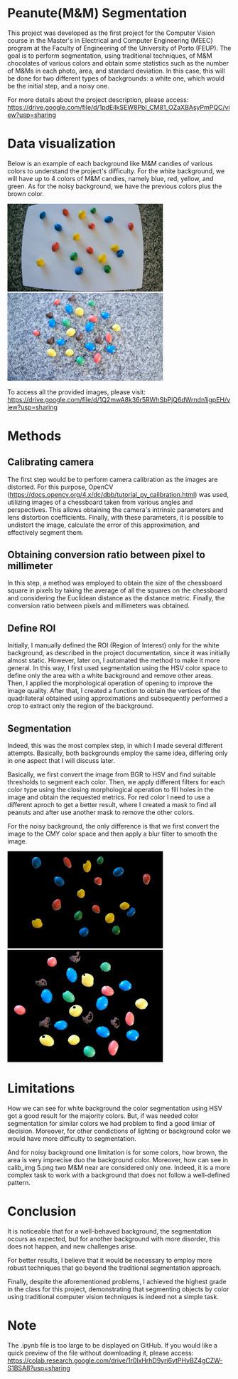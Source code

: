 # Peanute(M&M) Segmentation

This project was developed as the first project for the Computer Vision course in the Master's in Electrical and Computer Engineering (MEEC) program at the Faculty of Engineering of the University of Porto (FEUP). The goal is to perform segmentation, using traditional techniques, of M&M chocolates of various colors and obtain some statistics such as the number of M&Ms in each photo, area, and standard deviation. In this case, this will be done for two different types of backgrounds: a white one, which would be the initial step, and a noisy one.

For more details about the project description, please access: https://drive.google.com/file/d/1pdEiIkSEW8Pbl_CM81_OZaXBAsyPmPQC/view?usp=sharing

# Data visualization

Below is an example of each background like M&M candies of various colors to understand the project's difficulty. For the white background, we will have up to 4 colors of M&M candies, namely blue, red, yellow, and green. As for the noisy background, we have the previous colors plus the brown color.

<p float="middle">
    <img src="images/White Background.png" alt="White background" width="350"/>
    <img src="images/Noisy Background.png" alt="Noisy background" width="350"/>
</p>

To access all the provided images, please visit: https://drive.google.com/file/d/1Q2mwA8k36r5RWhSbPjQ6dWrndn1jgpEH/view?usp=sharing

# Methods

## Calibrating camera

The first step would be to perform camera calibration as the images are distorted. For this purpose, OpenCV (https://docs.opencv.org/4.x/dc/dbb/tutorial_py_calibration.html) was used, utilizing images of a chessboard taken from various angles and perspectives. This allows obtaining the camera's intrinsic parameters and lens distortion coefficients. Finally, with these parameters, it is possible to undistort the image, calculate the error of this approximation, and effectively segment them.

## Obtaining conversion ratio between pixel to millimeter

In this step, a method was employed to obtain the size of the chessboard square in pixels by taking the average of all the squares on the chessboard and considering the Euclidean distance as the distance metric. Finally, the conversion ratio between pixels and millimeters was obtained.

## Define ROI

Initially, I manually defined the ROI (Region of Interest) only for the white background, as described in the project documentation, since it was initially almost static. However, later on, I automated the method to make it more general. In this way, I first used segmentation using the HSV color space to define only the area with a white background and remove other areas. Then, I applied the morphological operation of opening to improve the image quality. After that, I created a function to obtain the vertices of the quadrilateral obtained using approximations and subsequently performed a crop to extract only the region of the background.

## Segmentation

Indeed, this was the most complex step, in which I made several different attempts. Basically, both backgrounds employ the same idea, differing only in one aspect that I will discuss later.

Basically, we first convert the image from BGR to HSV and find suitable thresholds to segment each color. Then, we apply different filters for each color type using the closing morphological operation to fill holes in the image and obtain the requested metrics. For red color I need to use a different aproch to get a better result, where I created a mask to find all peanuts and after use another mask to remove the other colors.

For the noisy background, the only difference is that we first convert the image to the CMY color space and then apply a blur filter to smooth the image.

<p float="middle">
    <img src="images/White Background - Segmented.png" alt="White background segmented" width="350"/>
    <img src="images/Noisy Background - Segmented.png" alt="Noisy background segmented" width="350"/>
</p>


# Limitations

How we can see for white background the color segmentation using HSV got a good result for the majority colors. But, if was needed color segmentation for similar colors we had problem to find a good limiar of decision. Moreover, for other condictions of lighting or background color we would have more difficulty to segmentation.

And for noisy background one limitation is for some colors, how brown, the area is very imprecise duo the background color. Moreover, how can see in calib_img 5.png two M&M near are considered only one. Indeed, it is a more complex task to work with a background that does not follow a well-defined pattern.

# Conclusion

It is noticeable that for a well-behaved background, the segmentation occurs as expected, but for another background with more disorder, this does not happen, and new challenges arise.

For better results, I believe that it would be necessary to employ more robust techniques that go beyond the traditional segmentation approach.

Finally, despite the aforementioned problems, I achieved the highest grade in the class for this project, demonstrating that segmenting objects by color using traditional computer vision techniques is indeed not a simple task.

# Note

The .ipynb file is too large to be displayed on GitHub. If you would like a quick preview of the file without downloading it, please access: https://colab.research.google.com/drive/1r0lxHrhD9yri6ytPHyBZ4gCZW-S1BSA8?usp=sharing
